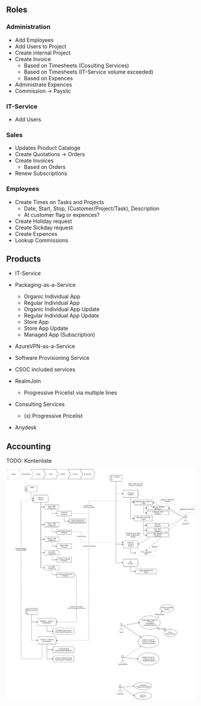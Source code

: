


## Roles
### Administration
* Add Employees
* Add Users to Project
* Create internal Project
* Create Invoice
  * Based on Timesheets (Cosulting Services)
  * Based on Timesheets (IT-Service volume exceeded)
  * Based on Expences
* Administrate Expences
* Commission -> Payslic

### IT-Service
* Add Users
 

### Sales
* Updates Product Cataloge
* Create Quotations -> Orders 
* Create Invoices
  * Based on Orders
* Renew Subscriptions



### Employees
* Create Times on Tasks and Projects
  * Date, Start, Stop, (Customer/Project/Task), Description
  * At customer flag or expences?
* Create Holiday request
* Create Sickday request
* Create Expences
* Lookup Commissions

## Products

* IT-Service
* Packaging-as-a-Service
  * Organic Individual App
  * Regular Individual App
  * Organic Individual App Update
  * Regular Individual App Update
  * Store App
  * Store App Update
  * Managed App (Subscription)

* AzureVPN-as-a-Service
* Software Provisioning Service
* CSOC included services
* RealmJoin
  * Progressive Pricelist via multiple lines
* Consulting Services
  * (x) Progressive Pricelist 
* Anydesk

## Accounting
TODO: Kontenliste


![Diagram](img/workflow.png)
